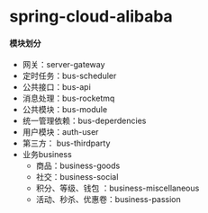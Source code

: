 # spring-cloud-alibaba
#### 模块划分
- 网关：server-gateway			
- 定时任务：bus-scheduler	
- 公共接口：bus-api
- 消息处理：bus-rocketmq
- 公共模块：bus-module
- 统一管理依赖：bus-deperdencies			
- 用户模块：auth-user	
- 第三方：	bus-thirdparty
- 业务business
	- 商品：business-goods
	- 社交：business-social
	- 积分、等级、钱包 ：business-miscellaneous
	- 活动、秒杀、优惠卷：business-passion
	
		
